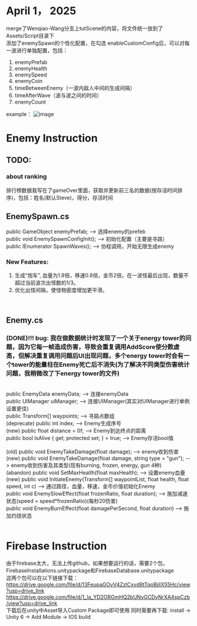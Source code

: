# April 1， 2025
merge了Wenqiao-Wang分支上tutScene的内容，将文件统一放到了Assets/Script目录下  
添加了enemySpawn的个性化配置，在勾选 enableCustomConfig后，可以对每一波进行单独配置，包括：
1. enemyPrefab
2. enemyHealth
3. enemySpeed
4. enemyCoin
5. timeBetweenEnemy（一波内敌人中间的生成间隔）
6. timeAfterWave（波与波之间的时间）
7. enemyCount

example：
![image](https://github.com/user-attachments/assets/37f490a8-cc4f-4a20-a2f0-6b7ebfe6aaf8)


# Enemy Instruction
## TODO:<br>
### about ranking
排行榜数据我写在了gameOver里面，获取并更新前三名的数据(按存活时间排序)，包括：姓名(默认Steve)，得分，存活时间
## EnemySpawn.cs
public GameObject enemyPrefab; --> 选择enemy的prefeb<br>
public void EnemySpawnConfigInit(); --> 初始化配置（主要是寻路）<br>
public IEnumerator SpawnWaves(); --> 协程调用，开始无限生成enemy<br>

### New Features:<br>
1. 生成“炮车”, 血量为1.8倍，移速0.8倍，金币2倍，在一波怪最后出现，数量不超过当前波次出怪数的1/3。<br>
2. 优化出怪间隔，使怪物密度增加更平滑。
<br>

## Enemy.cs<br>
### (DONE)!!! bug: 我在做数据统计时发现了一个关于energy tower的问题，因为它每一帧造成伤害，导致会重复调用AddScore使分数虚高，但解决重复调用问题后UI出现问题，多个energy tower时会有一个tower的能量柱在Enemy死亡后不消失(为了解决不同类型伤害统计问题，我稍微改了下energy tower的文件)<br>
<br>
public EnemyData enemyData; --> 连接enemyData<br>
public UIManager uiManager; --> 连接UIManager(其实对UIManager进行单例设置更佳)<br>
public Transform[] waypoints; --> 寻路点数组<br>
(deprecate) public int index; --> Enemy生成序号<br>
(new) public float distance = 0f; --> Enemy到达终点的距离<br>
public bool IsAlive { get; protected set; } = true; --> Enemy存活bool值<br>
<br>
(old) public void EnemyTakeDamage(float damage); --> enemy收到伤害<br>
(new) public void EnemyTakeDamage(float damage, string type = "gun"); --> enemy收到伤害及其类型(现有burning, frozen, energy, gun 4种)<br>
(abandon) public void SetMaxHealth(float maxHealth); --> 设置enemy血量<br>
(new) public void InitiateEnemy(Transform[] waypointList, float health, float speed, int c) --> 通过路径，血量，移速，金币价值初始化Enemy<br>
public void EnemySlowEffect(float frozenRatio, float duration); --> 施加减速状态(speed = speed*frozenRatio)(每秒20伤害)<br>
public void EnemyBurnEffect(float damagePerSecond, float duration) --> 施加灼烧状态<br>
<br>

# Firebase Instruction
由于firebase太大，无法上传github，如果想要运行的话，需要2个包，FirebaseInstallations.unitypackage和FirebaseDatabase.unitypackage<br>
这两个包可以在以下链接下载：<br>
https://drive.google.com/file/d/13FeupaGOvV4ZzlCxvd8tTqoBjjIX55Hc/view?usp=drive_link<br>
https://drive.google.com/file/d/1_la_YD2ORGmHQ2bUNyGCDyNrXA4spCzb/view?usp=drive_link<br>
下载后在unity中Asset导入Custom Package即可使用
同时需要再下载: install -> Unity 6 -> Add Module -> IOS build
